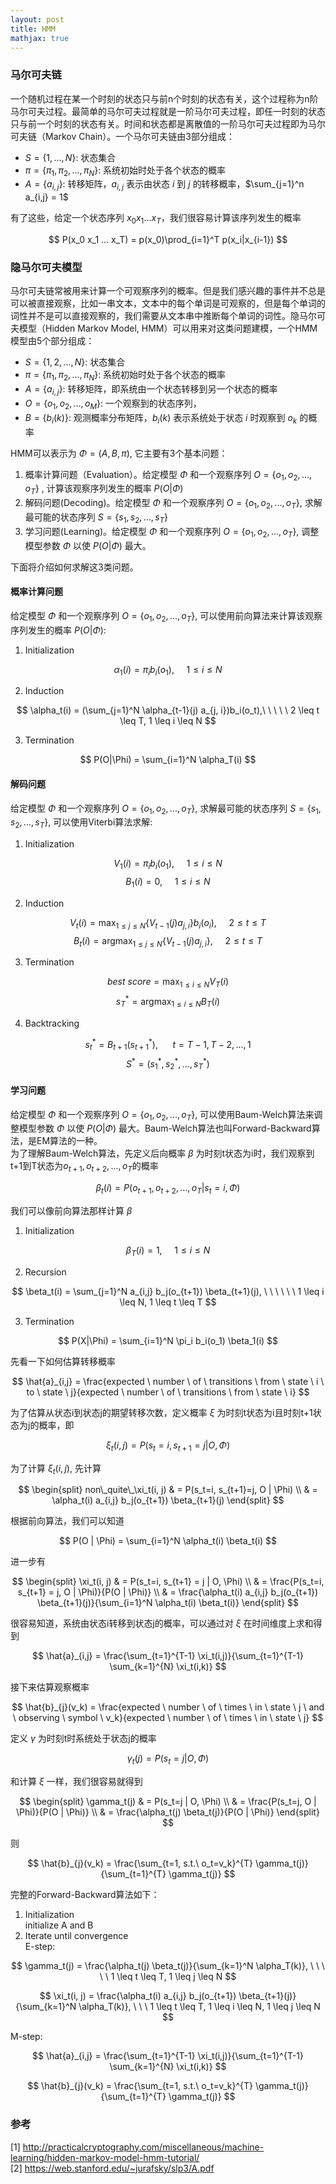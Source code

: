 ```yaml
---
layout: post
title: HMM
mathjax: true
---
```


### 马尔可夫链
一个随机过程在某一个时刻的状态只与前n个时刻的状态有关，这个过程称为n阶马尔可夫过程。最简单的马尔可夫过程就是一阶马尔可夫过程，即任一时刻的状态只与前一个时刻的状态有关。时间和状态都是离散值的一阶马尔可夫过程即为马尔可夫链（Markov Chain）。一个马尔可夫链由3部分组成：
* $S = \lbrace 1, ..., N \rbrace$: 状态集合
* $\pi = \lbrace \pi_1, \pi_2, ..., \pi_N \rbrace$: 系统初始时处于各个状态的概率
* $A = \lbrace a_{i,j} \rbrace$: 转移矩阵，$a_{i,j}$ 表示由状态 $i$ 到 $j$ 的转移概率，$\sum_{j=1}^n a_{i,j} = 1$

有了这些，给定一个状态序列 $x_0 x_1 ... x_T$，我们很容易计算该序列发生的概率

$$ P(x_0 x_1 ... x_T) = p(x_0)\prod_{i=1}^T p(x_i|x_{i-1}) $$

### 隐马尔可夫模型
马尔可夫链常被用来计算一个可观察序列的概率。但是我们感兴趣的事件并不总是可以被直接观察，比如一串文本，文本中的每个单词是可观察的，但是每个单词的词性并不是可以直接观察的，我们需要从文本串中推断每个单词的词性。隐马尔可夫模型（Hidden Markov Model, HMM）可以用来对这类问题建模，一个HMM模型由5个部分组成：
* $S = \lbrace 1, 2, ..., N \rbrace$: 状态集合
* $\pi = \lbrace \pi_1, \pi_2, ..., \pi_N \rbrace$: 系统初始时处于各个状态的概率
* $A = \lbrace a_{i,j} \rbrace$: 转移矩阵，即系统由一个状态转移到另一个状态的概率
* $O = \lbrace o_1, o_2, ..., o_M \rbrace$: 一个观察到的状态序列，
* $B = \lbrace b_i(k) \rbrace$: 观测概率分布矩阵，$b_i(k)$ 表示系统处于状态 $i$ 时观察到 $o_k$ 的概率

HMM可以表示为 $\Phi = (A, B, \pi)$, 它主要有3个基本问题：
1. 概率计算问题（Evaluation）。给定模型 $\Phi$ 和一个观察序列 $O = \lbrace o_1, o_2, ..., o_T \rbrace$ , 计算该观察序列发生的概率 $P(O | \Phi)$
2. 解码问题(Decoding)。给定模型 $\Phi$ 和一个观察序列 $O = \lbrace o_1, o_2, ..., o_T \rbrace$, 求解最可能的状态序列 $S = \lbrace s_1, s_2, ..., s_T \rbrace$
3. 学习问题(Learning)。给定模型 $\Phi$ 和一个观察序列 $O = \lbrace o_1, o_2, ..., o_T \rbrace$, 调整模型参数 $\Phi$ 以使 $P(O | \Phi)$ 最大。

下面将介绍如何求解这3类问题。

#### 概率计算问题
给定模型 $\Phi$ 和一个观察序列 $O = \lbrace o_1, o_2, ..., o_T \rbrace$, 可以使用前向算法来计算该观察序列发生的概率 $P(O|\Phi)$:
1. Initialization

$$ \alpha_1(i) = \pi_i b_i(o_1),\ \ \ \ \  1 \leq i \leq N $$

2. Induction

$$ \alpha_t(i) = (\sum_{j=1}^N \alpha_{t-1}(j) a_{j, i})b_i(o_t),\ \ \ \ \  2 \leq t \leq T, 1 \leq i \leq N $$

3. Termination

$$ P(O|\Phi) = \sum_{i=1}^N \alpha_T(i) $$

#### 解码问题
给定模型 $\Phi$ 和一个观察序列 $O = \lbrace o_1, o_2, ..., o_T \rbrace$, 求解最可能的状态序列 $S = \lbrace s_1, s_2, ..., s_T \rbrace$, 可以使用Viterbi算法求解:
1. Initialization

$$ V_1(i) = \pi_i b_i(o_1), \ \ \ \ \ 1 \leq i \leq N $$
$$ B_1(i) = 0, \ \ \ \ \ 1 \leq i \leq N $$

2. Induction

$$ V_t(i) = \max_{1 \leq j \leq N} \lbrace V_{t-1}(j)a_{j,i} \rbrace b_i(o_i), \ \ \ \ \ 2 \leq t \leq T $$
$$ B_t(i) = \mathop{argmax}_{1 \leq j \leq N} \lbrace V_{t-1}(j) a_{j,i} \rbrace, \ \ \ \ \ 2 \leq t \leq T $$

3. Termination

$$ best\ score = \max_{1 \leq i \leq N} V_T(i) $$
$$ s_T^* = \mathop{argmax}_{1 \leq i \leq N} B_T(i) $$


4. Backtracking

$$ s_t^* = B_{t+1}(s_{t+1}^*), \ \ \ \ \ \ t = T-1, T-2, ..., 1 $$
$$ S^* = (s_1^*, s_2^*, ..., s_T^*) $$

#### 学习问题
给定模型 $\Phi$ 和一个观察序列 $O = \lbrace o_1, o_2, ..., o_T \rbrace$, 可以使用Baum-Welch算法来调整模型参数 $\Phi$ 以使 $P(O|\Phi)$ 最大。Baum-Welch算法也叫Forward-Backward算法，是EM算法的一种。  
为了理解Baum-Welch算法，先定义后向概率 $\beta$ 为时刻t状态为i时，我们观察到t+1到T状态为$o_{t+1}, o_{t+2}, ..., o_T$的概率

$$ \beta_t(i) = P(o_{t+1}, o_{t+2}, ..., o_T | s_t = i, \Phi) $$

我们可以像前向算法那样计算 $\beta$
1. Initialization

$$ \beta_T(i) = 1, \ \ \ \ \ 1 \leq i \leq N $$

2. Recursion

$$ \beta_t(i) = \sum_{j=1}^N a_{i,j} b_j(o_{t+1}) \beta_{t+1}(j), \ \ \ \ \ \ 1 \leq i \leq N, 1 \leq t \leq T $$

3. Termination

$$ P(X|\Phi) = \sum_{i=1}^N \pi_i b_i(o_1) \beta_1(i) $$

先看一下如何估算转移概率

$$ \hat{a}_{i,j} = \frac{expected \ number \ of \ transitions \ from \ state \ i \ to \ state \ j}{expected \ number \ of \ transitions \ from \ state \ i} $$

为了估算从状态i到状态j的期望转移次数，定义概率 $\xi$ 为时刻t状态为i且时刻t+1状态为j的概率，即

$$ \xi_t(i, j) = P(s_t=i, s_{t+1} = j | O, \Phi) $$

为了计算 $\xi_t(i, j)$, 先计算

$$ \begin{split}
non\_quite\_\xi_t(i, j) & = P(s_t=i, s_{t+1}=j, O | \Phi) \\
    & = \alpha_t(i) a_{i,j} b_j(o_{t+1}) \beta_{t+1}(j)
\end{split} $$

根据前向算法，我们可以知道

$$ P(O | \Phi) = \sum_{i=1}^N \alpha_t(i) \beta_t(i) $$

进一步有

$$ \begin{split}
\xi_t(i, j) & = P(s_t=i, s_{t+1} = j | O, \Phi) \\
& =  \frac{P(s_t=i, s_{t+1} = j, O | \Phi)}{P(O | \Phi)} \\
& = \frac{\alpha_t(i) a_{i,j} b_j(o_{t+1}) \beta_{t+1}(j)}{\sum_{i=1}^N \alpha_t(i) \beta_t(i)}
\end{split} $$

很容易知道，系统由状态i转移到状态j的概率，可以通过对 $\xi$ 在时间维度上求和得到

$$ \hat{a}_{i,j} = \frac{\sum_{t=1}^{T-1} \xi_t(i,j)}{\sum_{t=1}^{T-1} \sum_{k=1}^{N} \xi_t(i,k)} $$

接下来估算观察概率

$$ \hat{b}_{j}(v_k) = \frac{expected \ number \ of \ times \ in \ state \ j \ and \ observing \ symbol \ v_k}{expected \ number \ of \ times \ in \ state \ j} $$

定义 $\gamma$ 为时刻t时系统处于状态j的概率

$$ \gamma_t(j) = P(s_t=j | O, \Phi) $$

和计算 $\xi$ 一样，我们很容易就得到

$$ \begin{split}
\gamma_t(j) & = P(s_t=j | O, \Phi) \\
& = \frac{P(s_t=j, O | \Phi)}{P(O | \Phi)} \\
& = \frac{\alpha_t(j) \beta_t(j)}{P(O | \Phi)}
\end{split} $$

则

$$ \hat{b}_{j}(v_k) = \frac{\sum_{t=1, s.t.\ o_t=v_k}^{T} \gamma_t(j)}{\sum_{t=1}^{T} \gamma_t(j)} $$

完整的Forward-Backward算法如下：

1. Initialization  
    initialize A and B
2. Iterate until convergence  
E-step:  
    
$$ \gamma_t(j) = \frac{\alpha_t(j) \beta_t(j)}{\sum_{k=1}^N \alpha_T(k)}, \ \ \ \ \ 1 \leq t \leq T, 1 \leq j \leq N  $$

$$ \xi_t(i, j) = \frac{\alpha_t(i) a_{i,j} b_j(o_{t+1}) \beta_{t+1}(j)}{\sum_{k=1}^N \alpha_T(k)}, \ \ \ 1 \leq t \leq T, 1 \leq i \leq N, 1 \leq j \leq N $$

M-step:  

$$ \hat{a}_{i,j} = \frac{\sum_{t=1}^{T-1} \xi_t(i,j)}{\sum_{t=1}^{T-1} \sum_{k=1}^{N} \xi_t(i,k)} $$ 
    
$$ \hat{b}_{j}(v_k) = \frac{\sum_{t=1, s.t.\ o_t=v_k}^{T} \gamma_t(j)}{\sum_{t=1}^{T} \gamma_t(j)} $$


### 参考
[1] http://practicalcryptography.com/miscellaneous/machine-learning/hidden-markov-model-hmm-tutorial/   
[2] https://web.stanford.edu/~jurafsky/slp3/A.pdf
